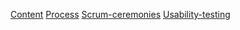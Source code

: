 [Content](/wiki/christmas-trees/content)
[Process](/wiki/christmas-trees/process)
[Scrum-ceremonies](/wiki/christmas-trees/scrum-ceremonies)
[Usability-testing](/wiki/christmas-trees/usability-testing)

